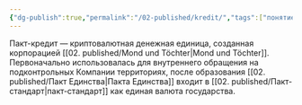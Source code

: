 ```yaml
---
{"dg-publish":true,"permalink":"/02-published/kredit/","tags":["понятие"]}
---
```


Пакт-кредит — криптовалютная денежная единица, созданная корпорацией [[02. published/Mond und Töchter\|Mond und Töchter]]. Первоначально использовалась для внутреннего обращения на подконтрольных Компании территориях, после образования [[02. published/Пакт Единства\|Пакта Единства]] входит в [[02. published/Пакт-стандарт\|пакт-стандарт]] как единая валюта государства. 